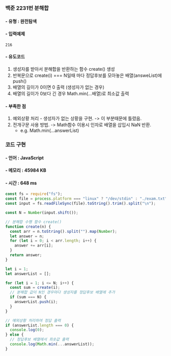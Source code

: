 ### 백준 2231번 분해합

#### - 유형 : 완전탐색

#### - 입력예제

```
216
```

#### - 유도코드

1. 생성자를 받아서 분해합을 반환하는 함수 create() 생성
2. 반복문으로 create(i) === N일때 마다 정답후보를 모아놓은 배열(answeList)에 push()
3. 배열의 길이가 0이면 0 출력 (생성자가 없는 경우)
4. 배열의 길이가 0보다 긴 경우 Math.min(...배열)로 최소값 출력

#### - 부족한 점

1. 예외상황 처리 - 생성자가 없는 상황을 구현. -> 이 부분때문에 틀렸음.
2. 전개구문 사용 방법. -> Math함수 이용시 인자로 배열을 삽입시 NaN 반환.
   - e.g. Math.min(...answerList)

### 코드 구현

#### - 언어 : JavaScript

#### - 메모리 : 45984 KB

#### - 시간 : 648 ms

```js
const fs = require("fs");
const file = process.platform === "linux" ? "/dev/stdin" : "./exam.txt";
const input = fs.readFileSync(file).toString().trim().split("\n");

const N = Number(input.shift());

// 분해합 수행 함수 create()
function create(n) {
  const arr = n.toString().split("").map(Number);
  let answer = n;
  for (let i = 0; i < arr.length; i++) {
    answer += arr[i];
  }
  return answer;
}

let i = 1;
let answerList = [];

for (let i = 1; i <= N; i++) {
  const sum = create(i);
  // 분해합 값이 N인 경우마다 생성자를 정답후보 배열에 추가
  if (sum === N) {
    answerList.push(i);
  }
}

// 예외상황 처리하여 정답 출력
if (answerList.length === 0) {
  console.log(0);
} else {
  // 정답후보 배열에서 최솟값 출력
  console.log(Math.min(...answerList));
}
```
